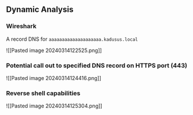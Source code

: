 ## Dynamic Analysis
### Wireshark
A record DNS for `aaaaaaaaaaaaaaaaaaaa.kadusus.local`

![[Pasted image 20240314122525.png]]

### Potential call out to specified DNS record on HTTPS port (443)
![[Pasted image 20240314124416.png]]

### Reverse shell capabilities
![[Pasted image 20240314125304.png]]